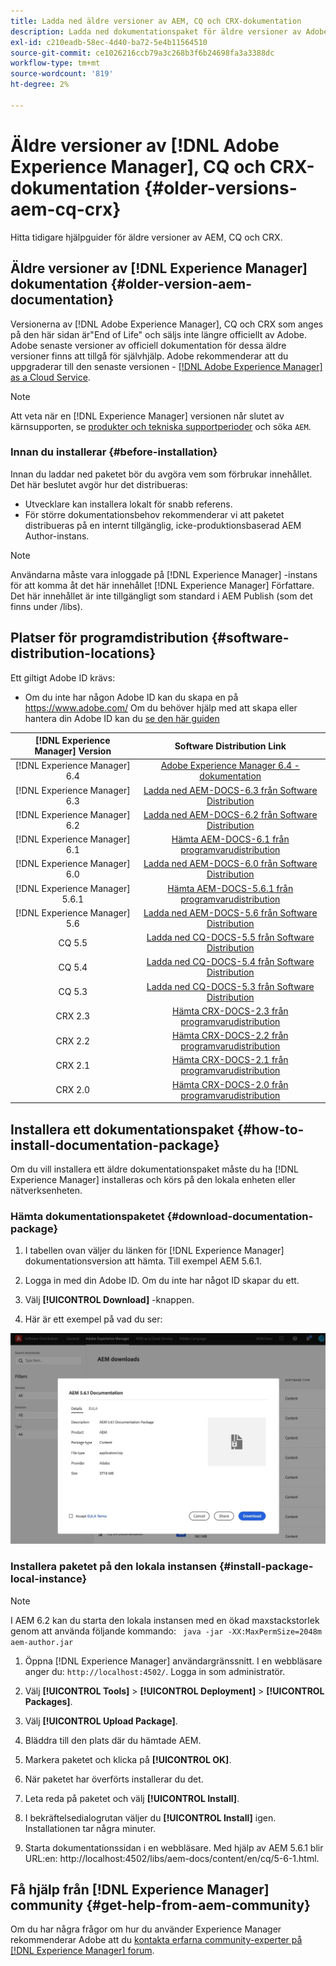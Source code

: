 ```yaml
---
title: Ladda ned äldre versioner av AEM, CQ och CRX-dokumentation
description: Ladda ned dokumentationspaket för äldre versioner av Adobe Experience Manager, CQ och CRX.
exl-id: c210eadb-58ec-4d40-ba72-5e4b11564510
source-git-commit: ce1026216ccb79a3c268b3f6b24698fa3a3388dc
workflow-type: tm+mt
source-wordcount: '819'
ht-degree: 2%

---
```


# Äldre versioner av [!DNL Adobe Experience Manager], CQ och CRX-dokumentation {#older-versions-aem-cq-crx}

Hitta tidigare hjälpguider för äldre versioner av AEM, CQ och CRX.

## Äldre versioner av [!DNL Experience Manager] dokumentation {#older-version-aem-documentation}

Versionerna av [!DNL Adobe Experience Manager], CQ och CRX som anges på den här sidan är&quot;End of Life&quot; och säljs inte längre officiellt av Adobe. Adobe senaste versioner av officiell dokumentation för dessa äldre versioner finns att tillgå för självhjälp. Adobe rekommenderar att du uppgraderar till den senaste versionen - [[!DNL Adobe Experience Manager] as a Cloud Service](https://experienceleague.adobe.com/docs/experience-manager-cloud-service.html).

>[!NOTE]
>
>Att veta när en [!DNL Experience Manager] versionen når slutet av kärnsupporten, se [produkter och tekniska supportperioder](https://helpx.adobe.com/support/programs/eol-matrix.html) och söka `AEM`.

### Innan du installerar {#before-installation}

Innan du laddar ned paketet bör du avgöra vem som förbrukar innehållet. Det här beslutet avgör hur det distribueras:

* Utvecklare kan installera lokalt för snabb referens.
* För större dokumentationsbehov rekommenderar vi att paketet distribueras på en internt tillgänglig, icke-produktionsbaserad AEM Author-instans.

>[!NOTE]
>
>Användarna måste vara inloggade på [!DNL Experience Manager] -instans för att komma åt det här innehållet [!DNL Experience Manager] Författare. Det här innehållet är inte tillgängligt som standard i AEM Publish (som det finns under /libs).

## Platser för programdistribution {#software-distribution-locations}

Ett giltigt Adobe ID krävs:

* Om du inte har någon Adobe ID kan du skapa en på https://www.adobe.com/ Om du behöver hjälp med att skapa eller hantera din Adobe ID kan du [se den här guiden](https://helpx.adobe.com/manage-account.html)

| [!DNL Experience Manager] Version | Software Distribution Link |
|:-----------:|:--------------------------------------------------:|
| [!DNL Experience Manager] 6.4 | [Adobe Experience Manager 6.4 - dokumentation](https://experienceleague.adobe.com/docs/experience-manager-64.html) |
| [!DNL Experience Manager] 6.3 | [Ladda ned AEM-DOCS-6.3 från Software Distribution](https://experience.adobe.com/#/downloads/content/software-distribution/en/aem.html?package=/content/software-distribution/en/details.html/content/dam/aem/public/adobe/packages/aem-docs/aem-docs-6-3.zip) |
| [!DNL Experience Manager] 6.2 | [Ladda ned AEM-DOCS-6.2 från Software Distribution](https://experience.adobe.com/#/downloads/content/software-distribution/en/aem.html?package=/content/software-distribution/en/details.html/content/dam/aem/public/adobe/packages/aem-docs/aem-docs-6-2.zip) |
| [!DNL Experience Manager] 6.1 | [Hämta AEM-DOCS-6.1 från programvarudistribution](https://experience.adobe.com/#/downloads/content/software-distribution/en/aem.html?package=/content/software-distribution/en/details.html/content/dam/aem/public/adobe/packages/aem-docs/aem-docs-6-1.zip) |
| [!DNL Experience Manager] 6.0 | [Ladda ned AEM-DOCS-6.0 från Software Distribution](https://experience.adobe.com/#/downloads/content/software-distribution/en/aem.html?package=/content/software-distribution/en/details.html/content/dam/aem/public/adobe/packages/aem-docs/aem-docs-6-0.zip) |
| [!DNL Experience Manager] 5.6.1 | [Hämta AEM-DOCS-5.6.1 från programvarudistribution](https://experience.adobe.com/#/downloads/content/software-distribution/en/aem.html?package=/content/software-distribution/en/details.html/content/dam/aem/public/adobe/packages/aem-docs/aem-docs-5-6-1.zip) |
| [!DNL Experience Manager] 5.6 | [Ladda ned AEM-DOCS-5.6 från Software Distribution](https://experience.adobe.com/#/downloads/content/software-distribution/en/aem.html?package=/content/software-distribution/en/details.html/content/dam/aem/public/adobe/packages/aem-docs/aem-docs-5-6.zip) |
| CQ 5.5 | [Ladda ned CQ-DOCS-5.5 från Software Distribution](https://experience.adobe.com/#/downloads/content/software-distribution/en/aem.html?package=%2Fcontent%2Fsoftware-distribution%2Fen%2Fdetails.html%2Fcontent%2Fdam%2Faem%2Fpublic%2Fadobe%2Fpackages%2Faem-docs%2Faem-docs-5-5.zip) |
| CQ 5.4 | [Ladda ned CQ-DOCS-5.4 från Software Distribution](https://experience.adobe.com/#/downloads/content/software-distribution/en/aem.html?package=/content/software-distribution/en/details.html/content/dam/aem/public/adobe/packages/aem-docs/aem-docs-5-4.zip) |
| CQ 5.3 | [Ladda ned CQ-DOCS-5.3 från Software Distribution](https://experience.adobe.com/#/downloads/content/software-distribution/en/aem.html?package=/content/software-distribution/en/details.html/content/dam/aem/public/adobe/packages/aem-docs/aem-docs-5-3.zip) |
| CRX 2.3 | [Hämta CRX-DOCS-2.3 från programvarudistribution](https://experience.adobe.com/#/downloads/content/software-distribution/en/aem.html?package=/content/software-distribution/en/details.html/content/dam/aem/public/adobe/packages/aem-docs/crx-docs-2-3.zip) |
| CRX 2.2 | [Hämta CRX-DOCS-2.2 från programvarudistribution](https://experience.adobe.com/#/downloads/content/software-distribution/en/aem.html?package=/content/software-distribution/en/details.html/content/dam/aem/public/adobe/packages/aem-docs/crx-docs-2-2.zip) |
| CRX 2.1 | [Hämta CRX-DOCS-2.1 från programvarudistribution](https://experience.adobe.com/#/downloads/content/software-distribution/en/aem.html?package=/content/software-distribution/en/details.html/content/dam/aem/public/adobe/packages/aem-docs/crx-docs-2-1.zip) |
| CRX 2.0 | [Hämta CRX-DOCS-2.0 från programvarudistribution](https://experience.adobe.com/#/downloads/content/software-distribution/en/aem.html?package=/content/software-distribution/en/details.html/content/dam/aem/public/adobe/packages/aem-docs/crx-docs-2-0.zip) |

## Installera ett dokumentationspaket {#how-to-install-documentation-package}

Om du vill installera ett äldre dokumentationspaket måste du ha [!DNL Experience Manager] installeras och körs på den lokala enheten eller nätverksenheten.

### Hämta dokumentationspaketet {#download-documentation-package}

1. I tabellen ovan väljer du länken för [!DNL Experience Manager] dokumentationsversion att hämta. Till exempel AEM 5.6.1.

1. Logga in med din Adobe ID. Om du inte har något ID skapar du ett.

1. Välj **[!UICONTROL Download]** -knappen.

1. Här är ett exempel på vad du ser:

![Exempel på programvarudistribution](assets/screen_shot_2020-07-10at161922.jpg)

### Installera paketet på den lokala instansen {#install-package-local-instance}

>[!NOTE]
>
>I AEM 6.2 kan du starta den lokala instansen med en ökad maxstackstorlek genom att använda följande kommando: ` java -jar -XX:MaxPermSize=2048m aem-author.jar`

1. Öppna [!DNL Experience Manager] användargränssnitt. I en webbläsare anger du: `http://localhost:4502/`. Logga in som administratör.

1. Välj **[!UICONTROL Tools]** > **[!UICONTROL Deployment]** > **[!UICONTROL Packages]**.

1. Välj **[!UICONTROL Upload Package]**.

1. Bläddra till den plats där du hämtade AEM.

1. Markera paketet och klicka på **[!UICONTROL OK]**.

1. När paketet har överförts installerar du det.

1. Leta reda på paketet och välj **[!UICONTROL Install]**.

1. I bekräftelsedialogrutan väljer du **[!UICONTROL Install]** igen. Installationen tar några minuter.

1. Starta dokumentationssidan i en webbläsare. Med hjälp av AEM 5.6.1 blir URL:en: http://localhost:4502/libs/aem-docs/content/en/cq/5-6-1.html.

## Få hjälp från [!DNL Experience Manager] community {#get-help-from-aem-community}

Om du har några frågor om hur du använder Experience Manager rekommenderar Adobe att du [kontakta erfarna community-experter på [!DNL Experience Manager] forum](https://experienceleaguecommunities.adobe.com/t5/adobe-experience-manager/ct-p/adobe-experience-manager-community).

